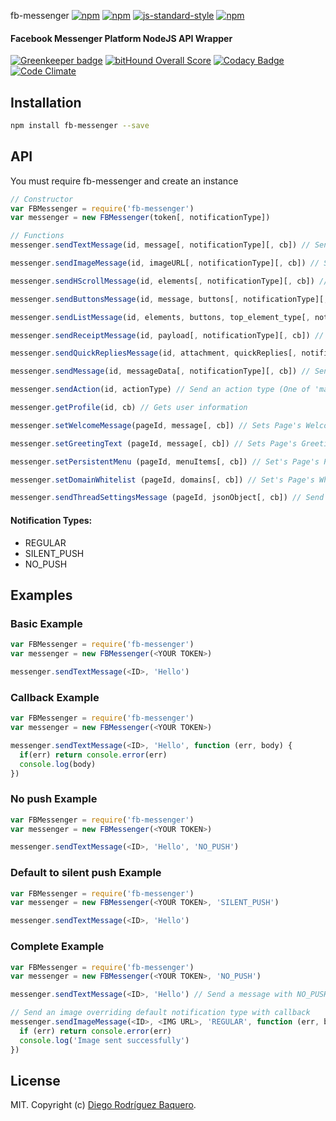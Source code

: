 fb-messenger [![npm](https://img.shields.io/npm/v/fb-messenger.svg)](https://www.npmjs.com/package/fb-messenger) [![npm](https://img.shields.io/npm/dm/fb-messenger.svg)](https://www.npmjs.com/package/fb-messenger) [![js-standard-style](https://img.shields.io/badge/code%20style-standard-brightgreen.svg)](http://standardjs.com/) [![npm](https://img.shields.io/npm/l/fb-messenger.svg)](LICENSE) 
#### Facebook Messenger Platform NodeJS API Wrapper

[![Greenkeeper badge](https://badges.greenkeeper.io/DiegoRBaquero/node-fb-messenger.svg)](https://greenkeeper.io/)
[![bitHound Overall Score](https://www.bithound.io/github/DiegoRBaquero/node-fb-messenger/badges/score.svg)](https://www.bithound.io/github/DiegoRBaquero/node-fb-messenger) [![Codacy Badge](https://api.codacy.com/project/badge/Grade/b3cbd4666fa54722b38288c98cd5e8c1)](https://www.codacy.com/app/diegorbaquero/node-fb-messenger?utm_source=github.com&amp;utm_medium=referral&amp;utm_content=DiegoRBaquero/node-fb-messenger&amp;utm_campaign=Badge_Grade) [![Code Climate](https://codeclimate.com/github/DiegoRBaquero/node-fb-messenger/badges/gpa.svg)](https://codeclimate.com/github/DiegoRBaquero/node-fb-messenger)

## Installation

```bash
npm install fb-messenger --save
```

## API

You must require fb-messenger and create an instance

```js
// Constructor
var FBMessenger = require('fb-messenger')
var messenger = new FBMessenger(token[, notificationType])

// Functions
messenger.sendTextMessage(id, message[, notificationType][, cb]) // Sends a text message

messenger.sendImageMessage(id, imageURL[, notificationType][, cb]) // Sends an image from URL

messenger.sendHScrollMessage(id, elements[, notificationType][, cb]) // Sends an H-SCroll generic message

messenger.sendButtonsMessage(id, message, buttons[, notificationType][, cb]) // Sends a buttons message

messenger.sendListMessage(id, elements, buttons, top_element_type[, notificationType][, cb]) // Sends a list message

messenger.sendReceiptMessage(id, payload[, notificationType][, cb]) // Sends a receipt message (No need for template_type in payload) 

messenger.sendQuickRepliesMessage(id, attachment, quickReplies[, notificationType][, cb]) // Sends a Quick Replies Message

messenger.sendMessage(id, messageData[, notificationType][, cb]) // Send a message from custom data

messenger.sendAction(id, actionType) // Send an action type (One of 'mark_seen', 'typing_on', 'typing_off')

messenger.getProfile(id, cb) // Gets user information

messenger.setWelcomeMessage(pageId, message[, cb]) // Sets Page's Welcome Message (message can be a text string or a strucuted message)

messenger.setGreetingText (pageId, message[, cb]) // Sets Page's Greeting Text

messenger.setPersistentMenu (pageId, menuItems[, cb]) // Set's Page's Persistent Menu

messenger.setDomainWhitelist (pageId, domains[, cb]) // Set's Page's Whitelisted Domains 

messenger.sendThreadSettingsMessage (pageId, jsonObject[, cb]) // Send Manually Page's Thread Settings
```

#### Notification Types:
 - REGULAR
 - SILENT_PUSH
 - NO_PUSH

## Examples

### Basic Example

```js
var FBMessenger = require('fb-messenger')
var messenger = new FBMessenger(<YOUR TOKEN>)

messenger.sendTextMessage(<ID>, 'Hello')
```

### Callback Example

```js
var FBMessenger = require('fb-messenger')
var messenger = new FBMessenger(<YOUR TOKEN>)

messenger.sendTextMessage(<ID>, 'Hello', function (err, body) {
  if(err) return console.error(err)
  console.log(body)
})
```

### No push Example

```js
var FBMessenger = require('fb-messenger')
var messenger = new FBMessenger(<YOUR TOKEN>)

messenger.sendTextMessage(<ID>, 'Hello', 'NO_PUSH')
```

### Default to silent push Example

```js
var FBMessenger = require('fb-messenger')
var messenger = new FBMessenger(<YOUR TOKEN>, 'SILENT_PUSH')

messenger.sendTextMessage(<ID>, 'Hello')
```

### Complete Example

```js
var FBMessenger = require('fb-messenger')
var messenger = new FBMessenger(<YOUR TOKEN>, 'NO_PUSH')

messenger.sendTextMessage(<ID>, 'Hello') // Send a message with NO_PUSH, no callback

// Send an image overriding default notification type with callback
messenger.sendImageMessage(<ID>, <IMG URL>, 'REGULAR', function (err, body) {
  if (err) return console.error(err)
  console.log('Image sent successfully')
})
```

## License

MIT. Copyright (c) [Diego Rodríguez Baquero](https://diegorbaquero.com).
